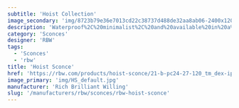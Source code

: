 ```yaml
---
subtitle: 'Hoist Collection'
image_secondary: 'img/8723b79e36e7013cd22c38737d488de32aa8ab06-2400x1200.png'
description: 'Waterproof%2C%20minimalist%2C%20and%20available%20in%20a%20colorful%20variety%20of%20finishes%2C%20Hoist%20goes%20just%20about%20anywhere%3A%20indoors%20or%20outdoors%2C%20as%20a%20wall-mount%20or%20a%20pendant.%20With%20a%20range%20of%20sizes%20for%20its%20circular%20shade%2C%20make%20a%20statement%20large%20or%20small.'
category: 'Sconces'
designer: 'RBW'
tags:
  - 'Sconces'
  - 'rbw'
title: 'Hoist Sconce'
href: 'https://rbw.com/products/hoist-sconce/21-b-pc24-27-120_tm_dex-ip65'
image_primary: 'img/HS_default.jpg'
manufacturer: 'Rich Brilliant Willing'
slug: '/manufacturers/rbw/sconces/rbw-hoist-sconce'
---
```


